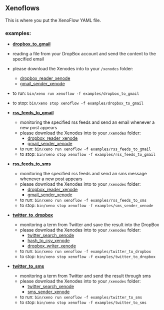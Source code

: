 ## Xenoflows

This is where you put the XenoFlow YAML file.

### examples:

* [__dropbox_to_gmail__](./examples/dropbox_to_gmail.yml)
 * reading a file from your DropBox account and send the content to the specified email
  * please download the Xenodes into to your `/xenodes` folder:
    * [dropbox_reader_xenode](https://github.com/Nodally/dropbox_reader_xenode)
    * [gmail_sender_xenode](https://github.com/Nodally/gmail_sender_xenode)
  * to run: `bin/xeno run xenoflow -f examples/dropbox_to_gmail`
  * to stop: `bin/xeno stop xenoflow -f examples/dropbox_to_gmail`


* [__rss_feeds_to_gmail__](./examples/rss_feeds_to_gmail.yml)
  * monitoring the specified rss feeds and send an email whenever a new post appears
  * please download the Xenodes into to your `/xenodes` folder:
    * [dropbox_reader_xenode](https://github.com/Nodally/rss_feed_xenode)
    * [gmail_sender_xenode](https://github.com/Nodally/gmail_sender_xenode)
  * to run: `bin/xeno run xenoflow -f examples/rss_feeds_to_gmail`
  * to stop: `bin/xeno stop xenoflow -f examples/rss_feeds_to_gmail`


* [__rss_feeds_to_sms__](./examples/rss_feeds_to_sms.yml)
  * monitoring the specified rss feeds and send an sms message whenever a new post appears
  * please download the Xenodes into to your `/xenodes` folder:
    * [dropbox_reader_xenode](https://github.com/Nodally/dropbox_reader_xenode)
    * [gmail_sender_xenode](https://github.com/Nodally/gmail_sender_xenode)
  * to run: `bin/xeno run xenoflow -f examples/rss_feeds_to_sms`
  * to stop: `bin/xeno stop xenoflow -f examples/sms_sender_xenode`


* [__twitter_to_dropbox__](./examples/twitter_to_dropbox.yml)
  * monitoring a term from Twitter and save the result into the DropBox
  * please download the Xenodes into to your `/xenodes` folder:
    * [twitter_search_xenode](https://github.com/Nodally/twitter_search_xenode)
    * [hash_to_csv_xenode](https://github.com/Nodally/hash_to_csv_xenode)
    * [dropbox_writer_xenode](https://github.com/Nodally/dropbox_writer_xenode)
  * to run: `bin/xeno run xenoflow -f examples/twitter_to_dropbox`
  * to stop: `bin/xeno stop xenoflow -f examples/twitter_to_dropbox`

* [__twitter_to_sms__](./examples/twitter_to_sms.yml)
  * monitoring a term from Twitter and send the result through sms
  * please download the Xenodes into to your `/xenodes` folder:
    * [twitter_search_xenode](https://github.com/Nodally/twitter_search_xenode)
    * [sms_sender_xenode](https://github.com/Nodally/sms_sender_xenode)
  * to run: `bin/xeno run xenoflow -f examples/twitter_to_sms`
  * to stop: `bin/xeno stop xenoflow -f examples/twitter_to_sms` 
